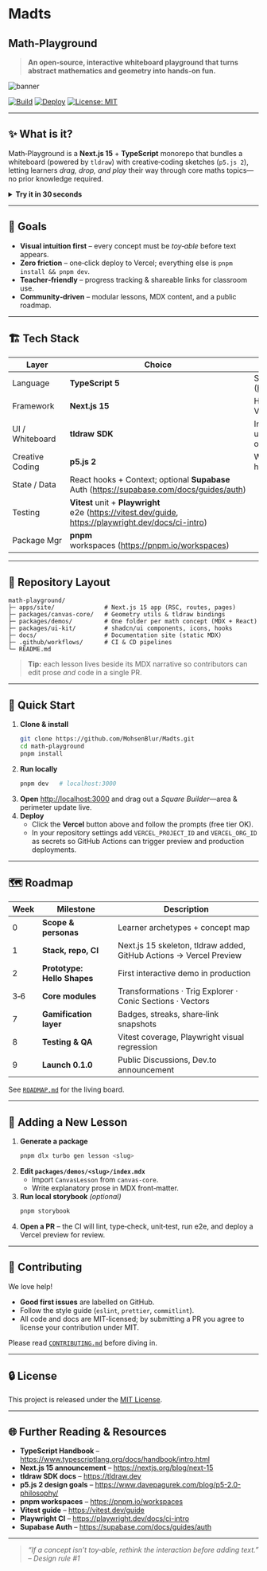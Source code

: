 # Madts
## Math‑Playground

> **An open‑source, interactive whiteboard playground that turns abstract mathematics and geometry into hands‑on fun.**

![banner](docs/banner.png)

[![Build](https://github.com/MohsenBlur/Madts/actions/workflows/ci.yml/badge.svg)](https://github.com/MohsenBlur/Madts/actions/workflows/ci.yml)
[![Deploy](https://vercel.com/button)](https://math-playground.vercel.app)
[![License: MIT](https://img.shields.io/badge/License-MIT-yellow.svg)](LICENSE)

---

## ✨ What is it?

Math‑Playground is a **Next.js 15** + **TypeScript** monorepo that bundles a whiteboard (powered by `tldraw`) with creative‑coding sketches (`p5.js 2`), letting learners _drag, drop, and play_ their way through core maths topics—no prior knowledge required.

<details>
<summary><strong>Try it in 30 seconds</strong></summary>

```bash
npx create-next-app@latest math-playground --example https://github.com/MohsenBlur/Madts
cd math-playground
pnpm dev # open http://localhost:3000
```

</details>

---

## 🎯 Goals

* **Visual intuition first** – every concept must be *toy‑able* before text appears.
* **Zero friction** – one‑click deploy to Vercel; everything else is `pnpm install && pnpm dev`.
* **Teacher‑friendly** – progress tracking & shareable links for classroom use.
* **Community‑driven** – modular lessons, MDX content, and a public roadmap.

---

## 🏗️ Tech Stack

| Layer | Choice | Why |
|-------|--------|-----|
| Language | **TypeScript 5** | Safer math code & great DX ([Handbook](https://www.typescriptlang.org/docs/handbook/intro.html)) |
| Framework | **Next.js 15** | Hybrid static + SSR, RSC stable, Vercel native ([blog](https://nextjs.org/blog/next-15)) |
| UI / Whiteboard | **tldraw SDK** | Infinite canvas, selection, undo/redo out‑of‑the‑box (<https://tldraw.dev>) |
| Creative Coding | **p5.js 2** | WebGPU‑ready shapes & helpers ([p5 2.0 vision](https://www.davepagurek.com/blog/p5-2.0-philosophy/)) |
| State / Data | React hooks + Context; optional **Supabase** Auth (<https://supabase.com/docs/guides/auth>) |
| Testing | **Vitest** unit + **Playwright** e2e (<https://vitest.dev/guide>, <https://playwright.dev/docs/ci-intro>) |
| Package Mgr | **pnpm** workspaces (<https://pnpm.io/workspaces>) |

---

## 📂 Repository Layout

```
math-playground/
├─ apps/site/              # Next.js 15 app (RSC, routes, pages)
├─ packages/canvas-core/   # Geometry utils & tldraw bindings
├─ packages/demos/         # One folder per math concept (MDX + React)
├─ packages/ui-kit/        # shadcn/ui components, icons, hooks
├─ docs/                   # Documentation site (static MDX)
├─ .github/workflows/      # CI & CD pipelines
└─ README.md
```

> **Tip:** each lesson lives beside its MDX narrative so contributors can edit prose *and* code in a single PR.

---

## 🚀 Quick Start

1. **Clone & install**
   ```bash
   git clone https://github.com/MohsenBlur/Madts.git
   cd math-playground
   pnpm install
   ```
2. **Run locally**
   ```bash
   pnpm dev   # localhost:3000
   ```
3. **Open** <http://localhost:3000> and drag out a *Square Builder*—area & perimeter update live.
4. **Deploy**
   * Click the **Vercel** button above and follow the prompts (free tier OK).
   * In your repository settings add `VERCEL_PROJECT_ID` and `VERCEL_ORG_ID` as
     secrets so GitHub Actions can trigger preview and production deployments.

---

## 🗺️ Roadmap

| Week | Milestone | Description |
|------|-----------|-------------|
| 0 | **Scope & personas** | Learner archetypes + concept map |
| 1 | **Stack, repo, CI** | Next.js 15 skeleton, tldraw added, GitHub Actions → Vercel Preview |
| 2 | **Prototype: Hello Shapes** | First interactive demo in production |
| 3‑6 | **Core modules** | Transformations · Trig Explorer · Conic Sections · Vectors |
| 7 | **Gamification layer** | Badges, streaks, share‑link snapshots |
| 8 | **Testing & QA** | Vitest coverage, Playwright visual regression |
| 9 | **Launch 0.1.0** | Public Discussions, Dev.to announcement |

See [`ROADMAP.md`](docs/ROADMAP.md) for the living board.

---

## 🧩 Adding a New Lesson

1. **Generate a package**
   ```bash
   pnpm dlx turbo gen lesson <slug>
   ```
2. **Edit `packages/demos/<slug>/index.mdx`**
   * Import `CanvasLesson` from `canvas-core`.
   * Write explanatory prose in MDX front‑matter.
3. **Run local storybook** *(optional)*
   ```bash
   pnpm storybook
   ```
4. **Open a PR** – the CI will lint, type‑check, unit‑test, run e2e, and deploy a Vercel preview for review.

---

## 🤝 Contributing

We love help!

* **Good first issues** are labelled on GitHub.
* Follow the style guide (`eslint`, `prettier`, `commitlint`).
* All code and docs are MIT‑licensed; by submitting a PR you agree to license your contribution under MIT.

Please read [`CONTRIBUTING.md`](CONTRIBUTING.md) before diving in.

---

## 🔒 License

This project is released under the [MIT License](LICENSE).

---

## 🌐 Further Reading & Resources

* **TypeScript Handbook** – <https://www.typescriptlang.org/docs/handbook/intro.html>
* **Next.js 15 announcement** – <https://nextjs.org/blog/next-15>
* **tldraw SDK docs** – <https://tldraw.dev>
* **p5.js 2 design goals** – <https://www.davepagurek.com/blog/p5-2.0-philosophy/>
* **pnpm workspaces** – <https://pnpm.io/workspaces>
* **Vitest guide** – <https://vitest.dev/guide>
* **Playwright CI** – <https://playwright.dev/docs/ci-intro>
* **Supabase Auth** – <https://supabase.com/docs/guides/auth>

---

> _“If a concept isn’t toy‑able, rethink the interaction before adding text.” – Design rule #1_
